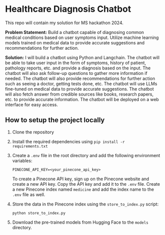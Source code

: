# Healthcare Diagnosis Chatbot

This repo will contain my solution for MS hackathon 2024.

**Problem Statement:** Build a chatbot capable of diagnosing common medical conditions based on user symptoms input. Utilize machine learning models trained on medical data to provide accurate suggestions and recommendations for further action.

**Solution:** I will build a chatbot using Python and Langchain. The chatbot will be able to take user input in the form of symptoms, history of patient, pathology reports, etc. and provide a diagnosis based on the input. The chatbot will also ask follow-up questions to gather more information if needed. The chatbot will also provide recommendations for further action such as seeing a doctor, getting tests done, etc. The chatbot will use LLMs fine-tuned on medical data to provide accurate suggestions. The chatbot will also fetch answer from credible sources like books, research papers, etc. to provide accurate information. The chatbot will be deployed on a web interface for easy access.


## How to setup the project locally

1. Clone the repository
2. Install the required dependencies using `pip install -r requirements.txt`
3. Create a `.env` file in the root directory and add the following environment variables:
    ```
    PINECONE_API_KEY=<your_pinecone_api_key>
    ```

    To create a Pinecone API key, sign up on the Pinecone website and create a new API key. Copy the API key and add it to the `.env` file.
    Create a new Pinecone index named `medicine` and add the index name to the `.env` file as well.

4. Store the data in the Pinecone index using the `store_to_index.py` script:
    ```
    python store_to_index.py
    ```
5. Download the pre-trained models from Hugging Face to the `models` directory.
